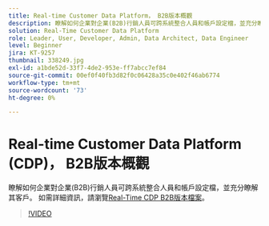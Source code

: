 ```yaml
---
title: Real-time Customer Data Platform， B2B版本概觀
description: 瞭解如何企業對企業(B2B)行銷人員可跨系統整合人員和帳戶設定檔，並充分瞭解其客戶。
solution: Real-Time Customer Data Platform
role: Leader, User, Developer, Admin, Data Architect, Data Engineer
level: Beginner
jira: KT-9257
thumbnail: 338249.jpg
exl-id: a1bde52d-33f7-4de2-953e-ff7abcc7ef84
source-git-commit: 00ef0f40fb3d82f0c06428a35c0e402f46ab6774
workflow-type: tm+mt
source-wordcount: '73'
ht-degree: 0%

---
```


# Real-time Customer Data Platform (CDP)， B2B版本概觀

瞭解如何企業對企業(B2B)行銷人員可跨系統整合人員和帳戶設定檔，並充分瞭解其客戶。 如需詳細資訊，請瀏覽[Real-Time CDP B2B版本檔案](https://experienceleague.adobe.com/docs/experience-platform/rtcdp/b2b-overview.html)。

>[!VIDEO](https://video.tv.adobe.com/v/338249?learn=on)
